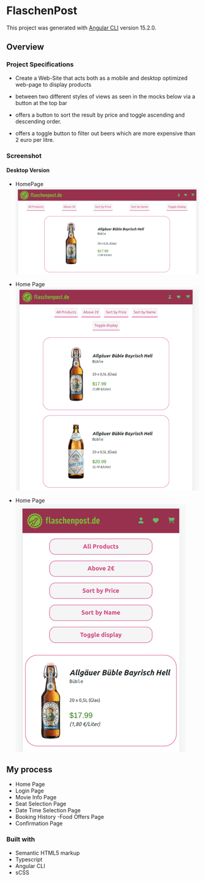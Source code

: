 # FlaschenPost

This project was generated with [Angular CLI](https://github.com/angular/angular-cli) version 15.2.0.

## Overview

### Project Specifications

- Create a Web-Site that acts both as a mobile and desktop optimized web-page to display products

- between two different styles of views as seen in the mocks below via a button at
  the top bar

- offers a button to sort the result by price and toggle ascending and descending order.

- offers a toggle button to filter out beers which are more expensive than 2 euro per litre.

### Screenshot

#### Desktop Version

- HomePage
  ![Desktop](./src/assets/desktop-version.png)

- Home Page
  ![Tablet](./src/assets/ipad-version.png)
- Home Page
  ![mobile](./src/assets/mobile-version.png)

## My process

- Home Page
- Login Page
- Movie Info Page
- Seat Selection Page
- Date Time Selection Page
- Booking History
  -Food Offers Page
- Confirmation Page

### Built with

- Semantic HTML5 markup
- Typescript
- Angular CLI
- sCSS
